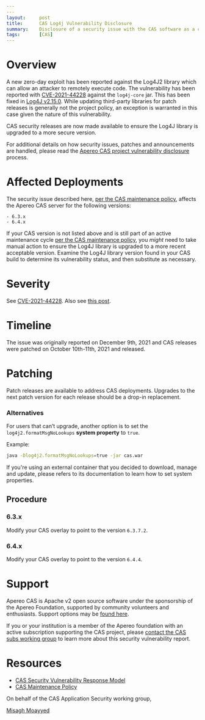 ```yaml
---
---
layout:     post
title:      CAS Log4j Vulnerability Disclosure
summary:    Disclosure of a security issue with the CAS software as a consumer of the Log4j logging framework.
tags:       [CAS]
---
```


# Overview

A new zero-day exploit has been reported against the Log4J2 library which can allow an attacker to remotely execute code. The vulnerability has been reported with [CVE-2021-44228](https://nvd.nist.gov/vuln/detail/CVE-2021-44228) against the `log4j-core` jar. This has been fixed in [Log4J v2.15.0](https://repo1.maven.org/maven2/org/apache/logging/log4j/log4j-core/2.15.0/). While updating third-party libraries for patch releases is generally not the project policy, an exception is warranted in this case given the nature of this vulnerability.

CAS security releases are now made available to ensure the Log4J library is upgraded to a more secure version.

For additional details on how security issues, patches and announcements are handled, please read the [Apereo CAS project vulnerability disclosure](https://apereo.github.io/cas/developer/Sec-Vuln-Response.html) process.

# Affected Deployments

The security issue described here, [per the CAS maintenance policy](https://apereo.github.io/cas/developer/Maintenance-Policy.html), affects the Apereo CAS server for the following versions:

```
- 6.3.x
- 6.4.x
```

If your CAS version is not listed above and is still part of an active maintenance cycle [per the CAS maintenance policy](https://apereo.github.io/cas/developer/Maintenance-Policy.html), you *might* need to take manual action to ensure the Log4J library is upgraded to a more recent acceptable version. Examine the Log4J library version found in your CAS build to determine its vulnerability status, and then substitute as necessary.

# Severity

See [CVE-2021-44228](https://nvd.nist.gov/vuln/detail/CVE-2021-44228). Also see [this post](https://www.lunasec.io/docs/blog/log4j-zero-day/).

# Timeline

The issue was originally reported on December 9th, 2021 and CAS releases were patched on October 10th-11th, 2021 and released.

# Patching

Patch releases are available to address CAS deployments. Upgrades to the next patch version for each release should be a drop-in replacement.

### Alternatives

For users that can’t upgrade, another option is to set the `log4j2.formatMsgNoLookups` **system property** to `true`. 

Example:

```bash
java -Dlog4j2.formatMsgNoLookups=true -jar cas.war
```

If you're using an external container that you decided to download, manage and update, please refers to its documentation to learn how to set system properties.

## Procedure

### 6.3.x

Modify your CAS overlay to point to the version `6.3.7.2`.

### 6.4.x

Modify your CAS overlay to point to the version `6.4.4`.

# Support

Apereo CAS is Apache v2 open source software under the sponsorship of the Apereo Foundation, supported by community volunteers and enthusiasts. Support options may be [found here](https://apereo.github.io/cas/Support.html).

If you or your institution is a member of the Apereo foundation with an active subscription supporting the CAS project, please [contact the CAS subs working group](https://apereo.github.io/cas/Mailing-Lists.html) to learn more about this security vulnerability report.

# Resources

* [CAS Security Vulnerability Response Model](https://apereo.github.io/cas/developer/Sec-Vuln-Response.html)
* [CAS Maintenance Policy](https://apereo.github.io/cas/developer/Maintenance-Policy.html)

On behalf of the CAS Application Security working group,

[Misagh Moayyed](https://fawnoos.com)